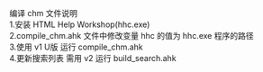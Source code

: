﻿编译 chm 文件说明   
1.安装 HTML Help Workshop(hhc.exe)    
2.compile_chm.ahk 文件中修改变量 hhc 的值为 hhc.exe 程序的路径   
3.使用 v1 U版 运行 compile_chm.ahk   
4.更新搜索列表 需用 v2 运行 build_search.ahk   